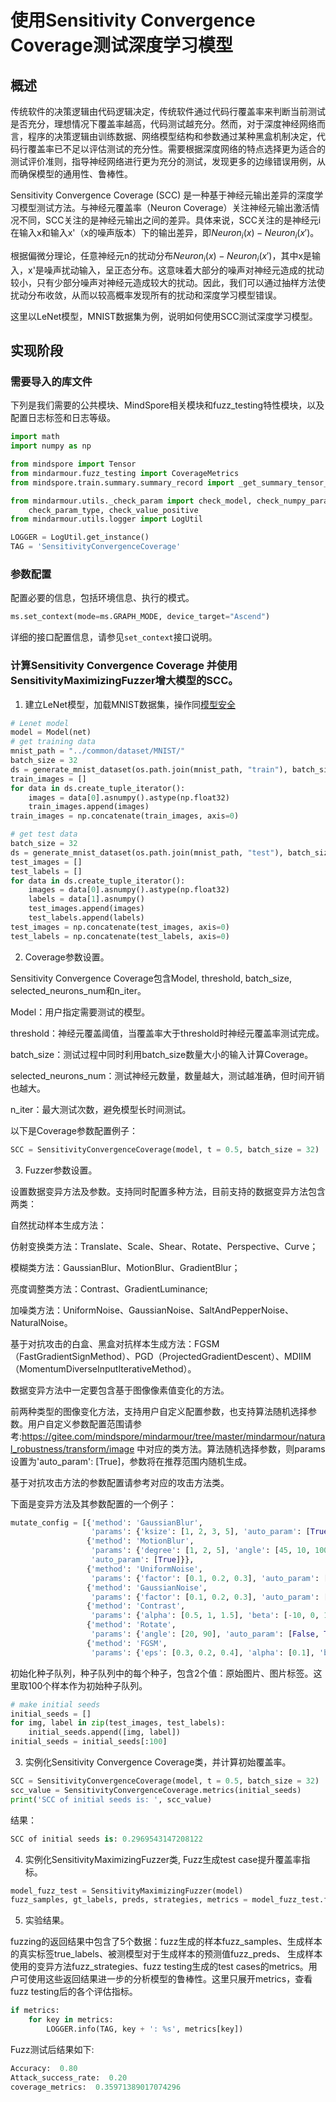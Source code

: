 # 使用Sensitivity Convergence Coverage测试深度学习模型

## 概述

传统软件的决策逻辑由代码逻辑决定，传统软件通过代码行覆盖率来判断当前测试是否充分，理想情况下覆盖率越高，代码测试越充分。然而，对于深度神经网络而言，程序的决策逻辑由训练数据、网络模型结构和参数通过某种黑盒机制决定，代码行覆盖率已不足以评估测试的充分性。需要根据深度网络的特点选择更为适合的测试评价准则，指导神经网络进行更为充分的测试，发现更多的边缘错误用例，从而确保模型的通用性、鲁棒性。

Sensitivity Convergence Coverage (SCC) 是一种基于神经元输出差异的深度学习模型测试方法。与神经元覆盖率（Neuron Coverage）关注神经元输出激活情况不同，SCC关注的是神经元输出之间的差异。具体来说，SCC关注的是神经元i在输入x和输入x'（x的噪声版本）下的输出差异，即$Neuron_{i}(x) - Neuron_{i}(x')$。

根据偏微分理论，任意神经元n的扰动分布$Neuron_{i}(x) - Neuron_{i}(x')$，其中x是输入，x'是噪声扰动输入，呈正态分布。这意味着大部分的噪声对神经元造成的扰动较小，只有少部分噪声对神经元造成较大的扰动。因此，我们可以通过抽样方法使扰动分布收敛，从而以较高概率发现所有的扰动和深度学习模型错误。

这里以LeNet模型，MNIST数据集为例，说明如何使用SCC测试深度学习模型。

## 实现阶段

### 需要导入的库文件

下列是我们需要的公共模块、MindSpore相关模块和fuzz_testing特性模块，以及配置日志标签和日志等级。

```python
import math
import numpy as np

from mindspore import Tensor
from mindarmour.fuzz_testing import CoverageMetrics
from mindspore.train.summary.summary_record import _get_summary_tensor_data

from mindarmour.utils._check_param import check_model, check_numpy_param, check_int_positive, \
    check_param_type, check_value_positive
from mindarmour.utils.logger import LogUtil

LOGGER = LogUtil.get_instance()
TAG = 'SensitivityConvergenceCoverage'
```

### 参数配置

配置必要的信息，包括环境信息、执行的模式。

```python
ms.set_context(mode=ms.GRAPH_MODE, device_target="Ascend")
```

详细的接口配置信息，请参见`set_context`接口说明。

### 计算Sensitivity Convergence Coverage 并使用SensitivityMaximizingFuzzer增大模型的SCC。

1. 建立LeNet模型，加载MNIST数据集，操作同[模型安全]()

```python
# Lenet model
model = Model(net)
# get training data
mnist_path = "../common/dataset/MNIST/"
batch_size = 32
ds = generate_mnist_dataset(os.path.join(mnist_path, "train"), batch_size, sparse=False)
train_images = []
for data in ds.create_tuple_iterator():
    images = data[0].asnumpy().astype(np.float32)
    train_images.append(images)
train_images = np.concatenate(train_images, axis=0)

# get test data
batch_size = 32
ds = generate_mnist_dataset(os.path.join(mnist_path, "test"), batch_size, sparse=False)
test_images = []
test_labels = []
for data in ds.create_tuple_iterator():
    images = data[0].asnumpy().astype(np.float32)
    labels = data[1].asnumpy()
    test_images.append(images)
    test_labels.append(labels)
test_images = np.concatenate(test_images, axis=0)
test_labels = np.concatenate(test_labels, axis=0)

```

2. Coverage参数设置。

Sensitivity Convergence Coverage包含Model, threshold, batch_size, selected_neurons_num和n_iter。

Model：用户指定需要测试的模型。

threshold：神经元覆盖阈值，当覆盖率大于threshold时神经元覆盖率测试完成。

batch_size：测试过程中同时利用batch_size数量大小的输入计算Coverage。

selected_neurons_num：测试神经元数量，数量越大，测试越准确，但时间开销也越大。

n_iter：最大测试次数，避免模型长时间测试。

以下是Coverage参数配置例子：

```python
SCC = SensitivityConvergenceCoverage(model, t = 0.5, batch_size = 32)
```

3. Fuzzer参数设置。

设置数据变异方法及参数。支持同时配置多种方法，目前支持的数据变异方法包含两类：

自然扰动样本生成方法：

仿射变换类方法：Translate、Scale、Shear、Rotate、Perspective、Curve；

模糊类方法：GaussianBlur、MotionBlur、GradientBlur；

亮度调整类方法：Contrast、GradientLuminance;

加噪类方法：UniformNoise、GaussianNoise、SaltAndPepperNoise、NaturalNoise。

基于对抗攻击的白盒、黑盒对抗样本生成方法：FGSM（FastGradientSignMethod）、PGD（ProjectedGradientDescent）、MDIIM（MomentumDiverseInputIterativeMethod）。

数据变异方法中一定要包含基于图像像素值变化的方法。

前两种类型的图像变化方法，支持用户自定义配置参数，也支持算法随机选择参数。用户自定义参数配置范围请参考:https://gitee.com/mindspore/mindarmour/tree/master/mindarmour/natural_robustness/transform/image 中对应的类方法。算法随机选择参数，则params设置为'auto_param': [True]，参数将在推荐范围内随机生成。

基于对抗攻击方法的参数配置请参考对应的攻击方法类。

下面是变异方法及其参数配置的一个例子：

```python
mutate_config = [{'method': 'GaussianBlur',
                  'params': {'ksize': [1, 2, 3, 5], 'auto_param': [True, False]}},
                 {'method': 'MotionBlur',
                  'params': {'degree': [1, 2, 5], 'angle': [45, 10, 100, 140, 210, 270, 300],
                  'auto_param': [True]}},
                 {'method': 'UniformNoise',
                  'params': {'factor': [0.1, 0.2, 0.3], 'auto_param': [False, True]}},
                 {'method': 'GaussianNoise',
                  'params': {'factor': [0.1, 0.2, 0.3], 'auto_param': [False, True]}},
                 {'method': 'Contrast',
                  'params': {'alpha': [0.5, 1, 1.5], 'beta': [-10, 0, 10], 'auto_param': [False, True]}},
                 {'method': 'Rotate',
                  'params': {'angle': [20, 90], 'auto_param': [False, True]}},
                 {'method': 'FGSM',
                  'params': {'eps': [0.3, 0.2, 0.4], 'alpha': [0.1], 'bounds': [(0, 1)]}}]
```

初始化种子队列，种子队列中的每个种子，包含2个值：原始图片、图片标签。这里取100个样本作为初始种子队列。

```python
# make initial seeds
initial_seeds = []
for img, label in zip(test_images, test_labels):
    initial_seeds.append([img, label])
initial_seeds = initial_seeds[:100]
```

3. 实例化Sensitivity Convergence Coverage类，并计算初始覆盖率。

```python
SCC = SensitivityConvergenceCoverage(model, t = 0.5, batch_size = 32)
scc_value = SensitivityConvergenceCoverage.metrics(initial_seeds)
print('SCC of initial seeds is: ', scc_value)
```

结果：

```python
SCC of initial seeds is: 0.2969543147208122
```

4. 实例化SensitivityMaximizingFuzzer类, Fuzz生成test case提升覆盖率指标。

```python
model_fuzz_test = SensitivityMaximizingFuzzer(model)
fuzz_samples, gt_labels, preds, strategies, metrics = model_fuzz_test.fuzzing(mutate_config, initial_seeds, SCC, max_iters=10)
```

5. 实验结果。

fuzzing的返回结果中包含了5个数据：fuzz生成的样本fuzz_samples、生成样本的真实标签true_labels、被测模型对于生成样本的预测值fuzz_preds、 生成样本使用的变异方法fuzz_strategies、fuzz testing生成的test cases的metrics。用户可使用这些返回结果进一步的分析模型的鲁棒性。这里只展开metrics，查看fuzz testing后的各个评估指标。

```python
if metrics:
    for key in metrics:
        LOGGER.info(TAG, key + ': %s', metrics[key])
```

Fuzz测试后结果如下:

```python
Accuracy:  0.80
Attack_success_rate:  0.20
coverage_metrics:  0.35971389017074296
```